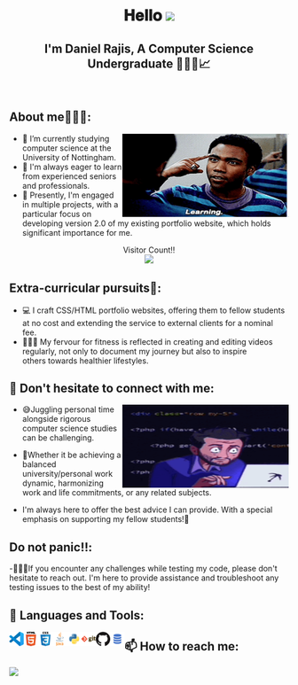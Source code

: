 <h1 align="center">
  <a target="_blank">
  </a>
  𝐇𝐞𝐥𝐥𝐨
  <a target="_blank">
    <img src="https://github.com/JayantGoel001/JayantGoel001/blob/master/GIF/Hi.gif" width="40px" />
  </a>
</h1>
<h2 align="center">I'm Daniel Rajis, A Computer Science Undergraduate 👨🏾‍💻📈</h2>  
  <br/>

## About me🚶🏾‍♂️:

<a target="_blank">
  <img align="right" height="150" width="300px" margin-top = "-10px" alt="GIF" src="childishgambinolearning.gif">
</a>

- 🌱 I’m currently studying computer science at the University of Nottingham.
- 🧠 I'm always eager to learn from experienced seniors and professionals.
- 🔭 Presently, I'm engaged in multiple projects, with a particular focus on developing version 2.0 of my existing portfolio website, which 
     holds significant importance for me.


<p align="center"> 
  Visitor Count‼️<br>
  <img src="https://profile-counter.glitch.me/danielrajis03/count.svg" />
</p>

## Extra-curricular pursuits🚀:

- 💻 I craft CSS/HTML portfolio websites, offering them to fellow students at no cost and extending the service to external clients for a 
     nominal fee.
- 🏋🏾‍♂️ My fervour for fitness is reflected in creating and editing videos regularly, not only to document my journey but also to inspire     
     others towards healthier lifestyles. 


 

## 💬 Don't hesitate to connect with me:

<a target="_blank">
  <img align="right" height="150" width="300px" margin-top = "-10px" alt="GIF" src="guycodingnosleep.gif">
</a>

  - 😅Juggling personal time alongside rigorous computer science studies can be challenging. 
  
 - 🤝Whether it be achieving a balanced university/personal work dynamic, harmonizing work and life commitments, or any related subjects.
 -  I'm always here to offer the best advice I can provide. With a special emphasis on supporting my fellow students!🤝
     
## Do not panic‼️:

  -👨🏾‍💻If you encounter any challenges while testing my code, please don't hesitate to reach out. I'm here to provide assistance and troubleshoot any       testing issues to the best of my ability!

## 🚀 Languages and Tools:
<img align="left" alt="Visual Studio Code" width="26px" src="https://raw.githubusercontent.com/github/explore/80688e429a7d4ef2fca1e82350fe8e3517d3494d/topics/visual-studio-code/visual-studio-code.png" />
<img align="left" alt="HTML5" width="26px" src="https://raw.githubusercontent.com/github/explore/80688e429a7d4ef2fca1e82350fe8e3517d3494d/topics/html/html.png" />
<img align="left" alt="CSS" width="26px" src="https://raw.githubusercontent.com/github/explore/80688e429a7d4ef2fca1e82350fe8e3517d3494d/topics/css/css.png" />
<img align="left" alt="Java" width="26px" src="https://raw.githubusercontent.com/github/explore/80688e429a7d4ef2fca1e82350fe8e3517d3494d/topics/java/java.png" />
<img align="left" alt="Python" width="26px" src="https://raw.githubusercontent.com/github/explore/80688e429a7d4ef2fca1e82350fe8e3517d3494d/topics/python/python.png" />
<img align="left" alt="Git" width="26px" src="https://raw.githubusercontent.com/github/explore/80688e429a7d4ef2fca1e82350fe8e3517d3494d/topics/git/git.png" />
<img align="left" alt="GitHub" width="26px" src="https://raw.githubusercontent.com/github/explore/78df643247d429f6cc873026c0622819ad797942/topics/github/github.png" />
<img align="left" alt="SQL" width="26px" src="https://raw.githubusercontent.com/github/explore/80688e429a7d4ef2fca1e82350fe8e3517d3494d/topics/sql/sql.png" />

## 📫 How to reach me: 
<p align="left">

<a href = "www.linkedin.com/in/
danielrajis03
"><img src="https://img.icons8.com/fluent/48/000000/linkedin.png"/></a>



